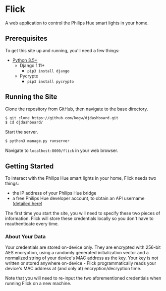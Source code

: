 # Flick
A web application to control the Philips Hue smart lights in your home.

## Prerequisites
To get this site up and running, you'll need a few things:

* [Python 3.5+](https://www.python.org/downloads/)
  * Django  1.11+
    * `pip3 install django`
  * Pycrypto
    * `pip3 install pycrypto`

## Running the Site
Clone the repository from GitHub, then navigate to the base directory.
```bash
$ git clone https://github.com/kogw/djdashboard.git
$ cd djdashboard/
```

Start the server.
```bash
$ python3 manage.py runserver
```

Navigate to `localhost:8000/flick` in your web browser.

## Getting Started
To interact with the Philips Hue smart lights in your home, Flick needs two things:

* the IP address of your Philips Hue bridge
* a free Philips Hue developer account, to obtain an API username ([detailed here](https://www.developers.meethue.com/documentation/getting-started))

The first time you start the site, you will need to specify these two pieces of information. Flick will store these credentials locally so you don't have to reauthenticate every time.

### About Your Data
Your credentials are stored on-device only. 
They are encrypted with 256-bit AES encryption, using a randomly generated initialization vector and a normalized string of your device's MAC address as the key. 
Your key is not written or stored anywhere on-device - Flick programmatically reads your device's MAC address at (and only at) encryption/decryption time.

Note that you will need to re-input the two aforementioned credentials when running Flick on a new machine.
